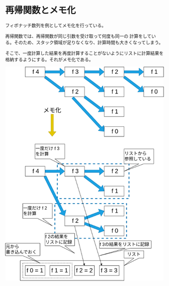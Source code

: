 # 再帰関数とメモ化

フィボナッチ数列を例としてメモ化を行っている。

再帰関数では、再帰関数が同じ引数を受け取って何度も同一の
計算をしている。そのため、スタック領域が足りなくなり、計算時間も大きくなってしまう。

そこで、一度計算した結果を再度計算することがないようにリストに計算結果を格納するようにする。それがメモ化である。

![メモ化を図示している画像](./assets/memolization.png "メモ化")
